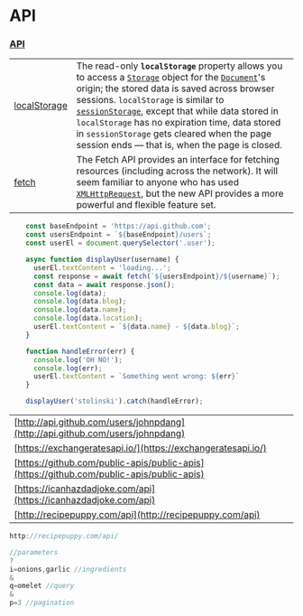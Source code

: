 # API

### [API](https://developer.mozilla.org/en-US/docs/Web/API)

|  |  |
| :--- | :--- |
| [localStorage](https://developer.mozilla.org/en-US/docs/Web/API/Window/localStorage) | The read-only **`localStorage`** property allows you to access a [`Storage`](https://developer.mozilla.org/en-US/docs/Web/API/Storage) object for the [`Document`](https://developer.mozilla.org/en-US/docs/Web/API/Document)'s origin; the stored data is saved across browser sessions. `localStorage` is similar to [`sessionStorage`](https://developer.mozilla.org/en-US/docs/Web/API/Window/sessionStorage), except that while data stored in `localStorage` has no expiration time, data stored in `sessionStorage` gets cleared when the page session ends — that is, when the page is closed. |
| [fetch](https://developer.mozilla.org/en-US/docs/Web/API/Fetch_API) | The Fetch API provides an interface for fetching resources \(including across the network\). It will seem familiar to anyone who has used [`XMLHttpRequest`](https://developer.mozilla.org/en-US/docs/Web/API/XMLHttpRequest), but the new API provides a more powerful and flexible feature set. |

```javascript
    const baseEndpoint = 'https://api.github.com';
    const usersEndpoint = `${baseEndpoint}/users`;
    const userEl = document.querySelector('.user');

    async function displayUser(username) {
      userEl.textContent = 'loading...';
      const response = await fetch(`${usersEndpoint}/${username}`);
      const data = await response.json();
      console.log(data);
      console.log(data.blog);
      console.log(data.name);
      console.log(data.location);
      userEl.textContent = `${data.name} - ${data.blog}`;
    }

    function handleError(err) {
      console.log('OH NO!');
      console.log(err);
      userEl.textContent = `Something went wrong: ${err}`
    }

    displayUser('stolinski').catch(handleError);
```

|  |  |
| :--- | :--- |
| [http://api.github.com/users/johnpdang](http://api.github.com/users/johnpdang) |  |
| [https://exchangeratesapi.io/](https://exchangeratesapi.io/) |  |
| [https://github.com/public-apis/public-apis](https://github.com/public-apis/public-apis) |  |
| [https://icanhazdadjoke.com/api](https://icanhazdadjoke.com/api) |  |
| [http://recipepuppy.com/api](http://recipepuppy.com/api) |  |

```javascript
http://recipepuppy.com/api/

//parameters
?
i=onions,garlic //ingredients
&
q=omelet //query
&
p=3 //pagination


```


